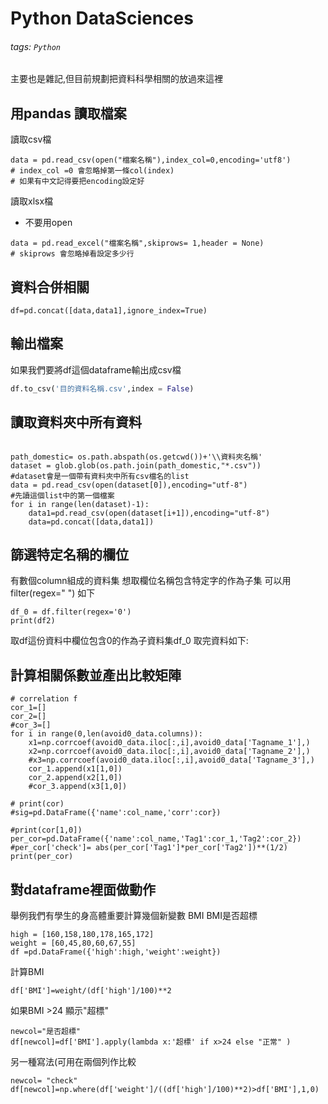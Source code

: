 # Python DataSciences
###### tags: `Python`
主要也是雜記,但目前規劃把資料科學相關的放過來這裡

## 用pandas 讀取檔案
讀取csv檔
```python=
data = pd.read_csv(open("檔案名稱"),index_col=0,encoding='utf8')
# index_col =0 會忽略掉第一條col(index)
# 如果有中文記得要把encoding設定好

```
讀取xlsx檔
* 不要用open
```python=
data = pd.read_excel("檔案名稱",skiprows= 1,header = None)
# skiprows 會忽略掉看設定多少行

```
## 資料合併相關
```python=
df=pd.concat([data,data1],ignore_index=True)
```
## 輸出檔案
如果我們要將df這個dataframe輸出成csv檔
```python
df.to_csv('目的資料名稱.csv',index = False)
```

## 讀取資料夾中所有資料


```python=
  
path_domestic= os.path.abspath(os.getcwd())+'\\資料夾名稱'
dataset = glob.glob(os.path.join(path_domestic,"*.csv"))
#dataset會是一個帶有資料夾中所有csv檔名的list
data = pd.read_csv(open(dataset[0]),encoding="utf-8")
#先讀這個list中的第一個檔案
for i in range(len(dataset)-1):
    data1=pd.read_csv(open(dataset[i+1]),encoding="utf-8")
    data=pd.concat([data,data1])
```

## 篩選特定名稱的欄位

有數個column組成的資料集
想取欄位名稱包含特定字的作為子集
可以用filter(regex=" ")
如下
```python=
df_0 = df.filter(regex='0')
print(df2)

```
取df這份資料中欄位包含0的作為子資料集df_0
取完資料如下:


## 計算相關係數並產出比較矩陣
```python=
# correlation f
cor_1=[]
cor_2=[]
#cor_3=[]
for i in range(0,len(avoid0_data.columns)):
    x1=np.corrcoef(avoid0_data.iloc[:,i],avoid0_data['Tagname_1'],)
    x2=np.corrcoef(avoid0_data.iloc[:,i],avoid0_data['Tagname_2'],)
    #x3=np.corrcoef(avoid0_data.iloc[:,i],avoid0_data['Tagname_3'],)
    cor_1.append(x1[1,0])
    cor_2.append(x2[1,0])
    #cor_3.append(x3[1,0])
    
# print(cor)
#sig=pd.DataFrame({'name':col_name,'corr':cor})

#print(cor[1,0])
per_cor=pd.DataFrame({'name':col_name,'Tag1':cor_1,'Tag2':cor_2})
#per_cor['check']= abs(per_cor['Tag1']*per_cor['Tag2'])**(1/2)
print(per_cor)

```

## 對dataframe裡面做動作
舉例我們有學生的身高體重要計算幾個新變數
BMI
BMI是否超標
```python=
high = [160,158,180,178,165,172]
weight = [60,45,80,60,67,55]
df =pd.DataFrame({'high':high,'weight':weight})

```
計算BMI
```python=
df['BMI']=weight/(df['high']/100)**2
```

如果BMI >24 顯示"超標"

```python=
newcol="是否超標"
df[newcol]=df['BMI'].apply(lambda x:'超標' if x>24 else "正常" )

```
另一種寫法(可用在兩個列作比較
```python=
newcol= "check"
df[newcol]=np.where(df['weight']/((df['high']/100)**2)>df['BMI'],1,0)

```
